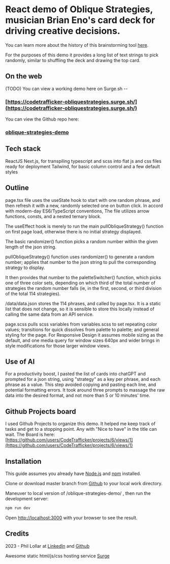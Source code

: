 # React demo of Oblique Strategies, musician Brian Eno's card deck for driving creative decisions.

You can learn more about the history of this brainstorming tool [here](https://en.wikipedia.org/wiki/Oblique_Strategies).

For the purposes of this demo it provides a long list of text strings to pick randomly, similar to shuffling the deck and drawing the top card.

## On the web
(TODO) You can view a working demo here on Surge.sh -- 
### [https://codetrafficker-obliquestrategies.surge.sh/](https://codetrafficker-obliquestrategies.surge.sh/)

You can view the Github repo here: 
### [oblique-strategies-demo](https://github.com/CodeTrafficker/oblique-strategies-demo)


## Tech stack
ReactJS 
Next.js, for transpiling typescript and scss into flat js and css files ready for deployment
Tailwind, for basic column control and a few default styles


## Outline
page.tsx file uses the useState hook to start with one random phrase, and then refresh it with a new, randomly selected one on button click. In accord with modern-day ES6/TypeScript conventions, The file utilizes arrow functions, consts, and a nested ternary block.

The useEffect hook is merely to run the main pullObliqueStrategy() function on first page load, otherwise there is no initial strategy displayed.

The basic randomizer() function picks a random number within the given length of the json string.

pullObliqueStrategy() function uses randomizer() to generate a random number; applies that number to the json string to pull the corresponding strategy to display.

It then provides that number to the paletteSwitcher() function, which picks one of three color sets, depending on which third of the total number of strategies the random number falls (ie, in the first, second, or third division of the total 114 strategies).

/data/data.json stores the 114 phrases, and called by page.tsx. It is a static list that does not change, so it is sensible to store this locally instead of calling the same data from an API service.

page.scss pulls scss variables from variables.scss to set repeating color values; transitions for quick dissolves from palette to palette; and general styling for the page. For Responsive Design it assumes mobile sizing as the default, and one media query for window sizes 640px and wider brings in style modifications for those larger window views.


## Use of AI
For a productivity boost, I pasted the list of cards into chatGPT and prompted for a json string, using "strategy" as a key per phrase, and each phrase as a value. This step avoided copying and pasting each line, and potential formatting errors. It took around three prompts to massage the raw data into the desired format, and not more than 5 or 10 minutes' time.


## Github Projects board
I used Github Projects to organize this demo. It helped me keep track of tasks and get to a stopping point. Any with "Nice to have" in the title can wait. The Board is here: [https://github.com/users/CodeTrafficker/projects/6/views/1](https://github.com/users/CodeTrafficker/projects/6/views/1)


## Installation
This guide assumes you already have [Node.js](https://nodejs.org/en/) and [npm](https://www.npmjs.com/) installed.

Clone or download master branch from [Github](https://github.com/CodeTrafficker/oblique-strategies-demo) to your local work directory.

Maneuver to local version of /oblique-strategies-demo/ , then run the development server:

```bash
npm run dev
```

Open [http://localhost:3000](http://localhost:3000) with your browser to see the result.

## Credits
2023 - Phil Lollar at [LinkedIn](https://www.linkedin.com/in/phillollar/) and [Github](https://github.com/CodeTrafficker/) 

Awesome static html/js/css hosting service [Surge](https://surge.sh/)

